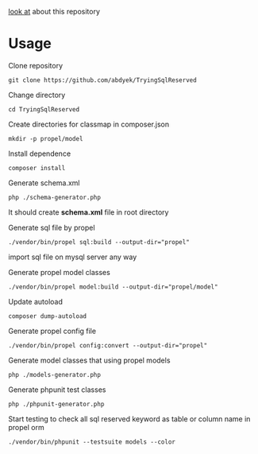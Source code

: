[look at](https://github.com/propelorm/Propel2/issues/1745#issuecomment-890581484) about this repository

# Usage

Clone repository

`git clone https://github.com/abdyek/TryingSqlReserved`

Change directory

`cd TryingSqlReserved`

Create directories for classmap in composer.json

`mkdir -p propel/model`

Install dependence

`composer install`

Generate schema.xml

`php ./schema-generator.php`

It should create **schema.xml** file in root directory

Generate sql file by propel

`./vendor/bin/propel sql:build --output-dir="propel"`

import sql file on mysql server any way

Generate propel model classes

`./vendor/bin/propel model:build --output-dir="propel/model"`

Update autoload

`composer dump-autoload`

Generate propel config file

`./vendor/bin/propel config:convert --output-dir="propel"`

Generate model classes that using propel models

`php ./models-generator.php`

Generate phpunit test classes

`php ./phpunit-generator.php`

Start testing to check all sql reserved keyword as table or column name in propel orm

`./vendor/bin/phpunit --testsuite models --color`
